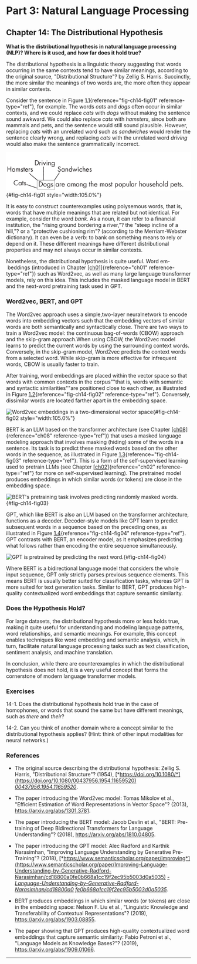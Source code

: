







# Part 3: Natural Language Processing
[](#part-3-natural-language-processing)

## Chapter 14: The Distributional Hypothesis
[](#chapter-14-the-distributional-hypothesis)



**What is the distributional hypothesis in natural language processing
(NLP)? Where is it used, and how far does it hold true?**

The distributional hypothesis is a linguistic theory suggesting that
words occurring in the same contexts tend to have similar meanings,
according to the original source, "Distributional Structure"? by
Zellig S. Harris. Succinctly, the more similar the meanings of two words
are, the more often they appear in similar contexts.

Consider the sentence in
Figure [1.1](#fig-ch14-fig01){reference="fig-ch14-fig01"
reference-type="ref"}, for example. The words *cats* and *dogs* often
occur in similar contexts, and we could replace *cats* with *dogs*
without making the sentence sound awkward. We could also replace *cats*
with *hamsters*, since both are mammals and pets, and the sentence would
still sound plausible. However, replacing *cats* with an unrelated word
such as *sandwiches* would render the sentence clearly wrong, and
replacing *cats* with the unrelated word *driving* would also make the
sentence grammatically incorrect.

![Commonanduncommonwordsinagivencontext](../images/ch14-fig01.png){#fig-ch14-fig01
style="width:105.0%"}

It is easy to construct counterexamples using polysemous words, that is,
words that have multiple meanings that are related but not identical.
For example, consider the word *bank*. As a noun, it can refer to a
financial institution, the "rising ground bordering a river,"? the
"steep incline of a hill,"? or a "protective cushioning rim"?
(according to the Merriam-Webster dictionary). It can even be a verb: to
bank on something means to rely or depend on it. These different
meanings have different distributional properties and may not always
occur in similar contexts.

Nonetheless, the distributional hypothesis is quite useful. Word em-
 beddings (introduced in Chapter [\[ch01\]](../ch01){reference="ch01"
reference-type="ref"}) such as Word2vec, as well as many large language
transformer models, rely on this idea. This includes the masked language
model in BERT and the next-word pretraining task used in GPT.

### Word2vec, BERT, and GPT
[](#word2vec-bert-and-gpt)

The Word2vec approach uses a simple,two-layer neuralnetwork to encode
words into embedding vectors such that the embedding vectors of similar
words are both semantically and syntactically close. There are two ways
to train a Word2vec model: the continuous bag-of-words (CBOW) approach
and the skip-gram approach.When using CBOW, the Word2vec model learns to
predict the current words by using the surrounding context words.
Conversely, in the skip-gram model, Word2vec predicts the context words
from a selected word. While skip-gram is more effective for infrequent
words, CBOW is usually faster to train.

After training, word embeddings are placed within the vector space so
that words with common contexts in the corpus""that is, words with
semantic and syntactic similarities""are positioned close to each
other, as illustrated in
Figure [1.2](#fig-ch14-fig02){reference="fig-ch14-fig02"
reference-type="ref"}. Conversely, dissimilar words are located farther
apart in the embedding space.

![Word2vec embeddings in a two-dimensional\
vector space](../images/ch14-fig02.png){#fig-ch14-fig02
style="width:105.0%"}

BERT is an LLM based on the transformer architecture (see
Chapter [\[ch08\]](../ch08){reference="ch08" reference-type="ref"})
that uses a masked language modeling approach that involves masking
(hiding) some of the words in a sentence. Its task is to predict these
masked words based on the other words in the sequence, as illustrated in
Figure [1.3](#fig-ch14-fig03){reference="fig-ch14-fig03"
reference-type="ref"}. This is a form of the self-supervised learning
used to pretrain LLMs (see Chapter [\[ch02\]](../ch02){reference="ch02"
reference-type="ref"} for more on self-supervised learning). The
pretrained model produces embeddings in which similar words (or tokens)
are close in the embedding space.

![BERT's pretraining task involves predicting\
randomly masked words.](../images/ch14-fig03.png){#fig-ch14-fig03}

GPT, which like BERT is also an LLM based on the transformer
architecture, functions as a decoder. Decoder-style models like GPT
learn to predict subsequent words in a sequence based on the preceding
ones, as illustrated in
Figure [1.4](#fig-ch14-fig04){reference="fig-ch14-fig04"
reference-type="ref"}. GPT contrasts with BERT, an encoder model, as it
emphasizes predicting what follows rather than encoding the entire
sequence simultaneously.

![GPT is pretrained by predicting the\
next word.](../images/ch14-fig04.png){#fig-ch14-fig04}

Where BERT is a bidirectional language model that considers the whole
input sequence, GPT only strictly parses previous sequence elements.
This means BERT is usually better suited for classification tasks,
whereas GPT is more suited for text generation tasks. Similar to BERT,
GPT produces high-quality contextualized word embeddings that capture
semantic similarity.

### Does the Hypothesis Hold?
[](#does-the-hypothesis-hold)

For large datasets, the distributional hypothesis more or less holds
true, making it quite useful for understanding and modeling language
patterns, word relationships, and semantic meanings. For example, this
concept enables techniques like word embedding and semantic analysis,
which, in turn, facilitate natural language processing tasks such as
text classification, sentiment analysis, and machine translation.

In conclusion, while there are counterexamples in which the
distributional hypothesis does not hold, it is a very useful concept
that forms the cornerstone of modern language transformer models.

### Exercises
[](#exercises)

14-1. Does the distributional hypothesis hold true in the case of
homophones, or words that sound the same but have different meanings,
such as *there* and *their*?

14-2. Can you think of another domain where a concept similar to the
distributional hypothesis applies? (Hint: think of other input
modalities for neural networks.)

### References
[](#references)

- The original source describing the distributional hypothesis:
  Zellig S. Harris, "Distributional Structure"? (1954),
  [*https://doi.org/10.1080/*](https://doi.org/10.1080/00437956.1954.11659520)
  [*00437956.1954.11659520*](https://doi.org/10.1080/00437956.1954.11659520).

- The paper introducing the Word2vec model: Tomas Mikolov et al.,
  "Efficient Estimation of Word Representations in Vector Space"?
  (2013), <https://arxiv.org/abs/1301.3781>.

- The paper introducing the BERT model: Jacob Devlin et al., "BERT:
  Pre-training of Deep Bidirectional Transformers for Language
  Understanding"? (2018), <https://arxiv.org/abs/1810.04805>.

- The paper introducing the GPT model: Alec Radford and Karthik
  Narasimhan, "Improving Language Understanding by Generative
  Pre-Training"? (2018),
  [*https://www.semanticscholar.org/paper/Improving*](https://www.semanticscholar.org/paper/Improving-Language-Understanding-by-Generative-Radford-Narasimhan/cd18800a0fe0b668a1cc19f2ec95b5003d0a5035)
  [*-Language-Understanding-by-Generative-Radford-Narasimhan/cd18800a0*](https://www.semanticscholar.org/paper/Improving-Language-Understanding-by-Generative-Radford-Narasimhan/cd18800a0fe0b668a1cc19f2ec95b5003d0a5035)
  [*fe0b668a1cc19f2ec95b5003d0a5035*](https://www.semanticscholar.org/paper/Improving-Language-Understanding-by-Generative-Radford-Narasimhan/cd18800a0fe0b668a1cc19f2ec95b5003d0a5035).

- BERT produces embeddings in which similar words (or tokens) are close
  in the embedding space: Nelson F. Liu et al., "Linguistic Knowledge
  and Transferability of Contextual Representations"? (2019),
  <https://arxiv.org/abs/1903.08855>.

- The paper showing that GPT produces high-quality contextualized word
  embeddings that capture semantic similarity: Fabio Petroni et al.,
  "Language Models as Knowledge Bases?"? (2019),
  <https://arxiv.org/abs/1909.01066>.


------------------------------------------------------------------------

